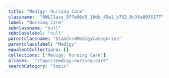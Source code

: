 ```yaml
--- 
 title: "Medigy: Nursing Care" 
 classname:  "OWLClass_977e96d8_19db_45e1_b752_9c39a8936177" 
 label: "Nursing Care" 
 subclassname: "null" 
 subclasslabel: "null" 
 parentclassname: "StandardMedigyCategories" 
 parentclasslabel: "Medigy" 
 equalentCollections: [] 
 collections: ['Medigy: Nursing Care']
 aliases:  "/topic/medigy-nursing-care"  
 searchCategory: "topic" 
---
```

